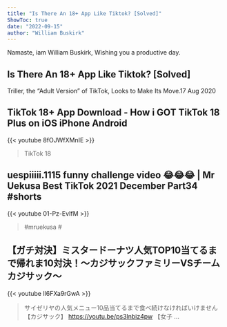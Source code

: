 ```yaml
---
title: "Is There An 18+ App Like Tiktok? [Solved]"
ShowToc: true 
date: "2022-09-15"
author: "William Buskirk" 
---
```


Namaste, iam William Buskirk, Wishing you a productive day.
## Is There An 18+ App Like Tiktok? [Solved]
Triller, the “Adult Version” of TikTok, Looks to Make Its Move.17 Aug 2020

## TikTok 18+ App Download - How i GOT TikTok 18 Plus on iOS iPhone Android
{{< youtube 8fOJWfXMnIE >}}
>TikTok 18

## uespiiiii.1115 funny challenge video 😂😂😂 | Mr Uekusa Best TikTok 2021 December Part34 #shorts
{{< youtube 01-Pz-EvIfM >}}
>#mruekusa #

## 【ガチ対決】ミスタードーナツ人気TOP10当てるまで帰れま10対決！〜カジサックファミリーVSチームカジサック〜
{{< youtube lI6FXa9rGwA >}}
>サイゼリヤの人気メニュー10品当てるまで食べ続けなければいけません【カジサック】 https://youtu.be/ps3lnbiz4pw 【女子 ...

